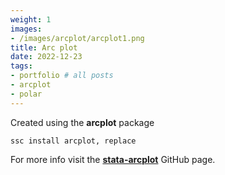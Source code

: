 ```yaml
---
weight: 1
images:
- /images/arcplot/arcplot1.png
title: Arc plot 
date: 2022-12-23
tags:
- portfolio # all posts
- arcplot
- polar
---
```


Created using the **arcplot** package

```
ssc install arcplot, replace
```

For more info visit the [**stata-arcplot**][def] GitHub page.

[def]: https://github.com/asjadnaqvi/stata-arcplot